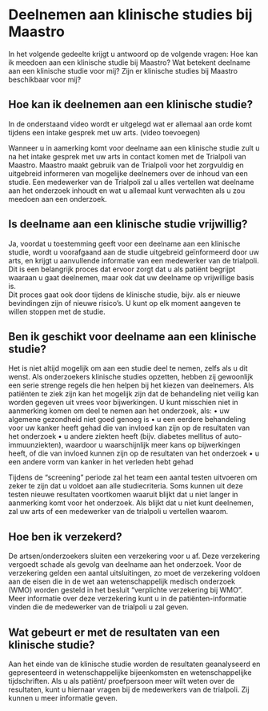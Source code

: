 # Deelnemen aan klinische studies bij Maastro 

In het volgende gedeelte krijgt u antwoord op de volgende vragen: Hoe kan ik meedoen aan een klinische studie bij Maastro? Wat betekent deelname aan een klinische studie voor mij? Zijn er klinische studies bij Maastro beschikbaar voor mij? 

## Hoe kan ik deelnemen aan een klinische studie?

In de onderstaand video wordt er uitgelegd wat er allemaal aan orde komt tijdens een intake gesprek met uw arts. (video toevoegen)

Wanneer u in aamerking komt voor deelname aan een klinische studie zult u na het intake gesprek met uw arts in contact komen met de Trialpoli van Maastro.
Maastro maakt gebruik van de Trialpoli voor het zorgvuldig en uitgebreid informeren van mogelijke deelnemers over de inhoud van een studie. Een medewerker van de Trialpoli zal u alles vertellen wat deelname aan het onderzoek inhoudt en wat u allemaal kunt verwachten als u zou meedoen aan een onderzoek. 

## Is deelname aan een klinische studie vrijwillig?

Ja, voordat u toestemming geeft voor een deelname aan een klinische studie, wordt u voorafgaand aan de studie uitgebreid geïnformeerd door uw arts, en krijgt u aanvullende informatie van een medewerker van de trialpoli. Dit is een belangrijk proces dat ervoor zorgt dat u als patiënt begrijpt waaraan u gaat deelnemen, maar ook dat uw deelname op vrijwillige basis is.   
Dit proces gaat ook door tijdens de klinische studie, bijv. als er nieuwe bevindingen zijn of nieuwe risico’s. U kunt op elk moment aangeven te willen stoppen met de studie.

## Ben ik geschikt voor deelname aan een klinische studie?

Het is niet altijd mogelijk om aan een studie deel te nemen, zelfs als u dit wenst. Als onderzoekers klinische studies opzetten, hebben zij gewoonlijk een serie strenge regels die hen helpen bij het kiezen van deelnemers. Als patiënten te ziek zijn kan het mogelijk zijn dat de behandeling niet veilig kan worden gegeven uit vrees voor bijwerkingen.
U kunt misschien niet in aanmerking komen om deel te nemen aan het onderzoek, als:
•	uw algemene gezondheid niet goed genoeg is 
•	u een eerdere behandeling voor uw kanker heeft gehad die van invloed kan zijn op de resultaten van het onderzoek
•	u andere ziekten heeft (bijv. diabetes mellitus of auto-immuunziekten), waardoor u waarschijnlijk meer kans op bijwerkingen heeft, of die van invloed kunnen zijn op de resultaten van het onderzoek
•	u een andere vorm van kanker in het verleden hebt gehad

Tijdens de “screening” periode zal het team een aantal testen uitvoeren om zeker te zijn dat u voldoet aan alle studiecriteria. Soms kunnen uit deze testen nieuwe resultaten voortkomen waaruit blijkt dat u niet langer in aanmerking komt voor het onderzoek.
Als blijkt dat u niet kunt deelnemen, zal uw arts of een medewerker van de trialpoli u vertellen waarom.

## Hoe ben ik verzekerd?

De artsen/onderzoekers sluiten een verzekering voor u af. Deze verzekering vergoedt schade als gevolg van deelname aan het onderzoek. Voor de verzekering gelden een aantal uitsluitingen, zo moet de verzekering voldoen aan de eisen die in de wet aan wetenschappelijk medisch onderzoek (WMO) worden gesteld in het besluit “verplichte verzekering bij WMO”. Meer informatie over deze verzekering kunt u in de patiënten-informatie vinden die de medewerker van de trialpoli u zal geven.

## Wat gebeurt er met de resultaten van een klinische studie?

Aan het einde van de klinische studie worden de resultaten geanalyseerd en gepresenteerd in wetenschappelijke bijeenkomsten en wetenschappelijke tijdschriften. Als u als patiënt/ proefpersoon meer wilt weten over de resultaten, kunt u hiernaar vragen bij de medewerkers van de trialpoli. Zij kunnen u meer informatie geven.
